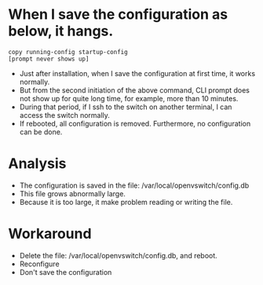 # When I save the configuration as below, it hangs.

```
copy running-config startup-config
[prompt never shows up]
```

- Just after installation, when I save the configuration at first time, it works normally.
- But from the second initiation of the above command, CLI prompt does not show up for quite long time, for example, more than 10 minutes.
- During that period, if I ssh to the switch on another terminal, I can access the switch normally.
- If rebooted, all configuration is removed. Furthermore, no configuration can be done.

# Analysis
- The configuration is saved in the file: /var/local/openvswitch/config.db
- This file grows abnormally large.
- Because it is too large, it make problem reading or writing the file.

# Workaround
- Delete the file: /var/local/openvswitch/config.db, and reboot.
- Reconfigure
- Don't save the configuration
